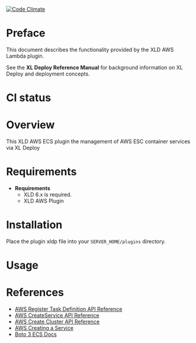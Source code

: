 [![Code Climate](https://codeclimate.com/github/xebialabs-community/xld-aws-ecs-plugin/badges/gpa.svg)](https://codeclimate.com/github/xebialabs-community/xld-aws-ecs-plugin)

# Preface #

This document describes the functionality provided by the XLD AWS Lambda plugin.

See the **XL Deploy Reference Manual** for background information on XL Deploy and deployment concepts.

# CI status #


# Overview #

This XLD AWS ECS plugin the management of AWS ESC container services
 via XL Deploy

# Requirements #

* **Requirements**
	* XLD 6.x is required.
	* XLD AWS Plugin

# Installation #

Place the plugin xldp file into your `SERVER_HOME/plugins` directory.  

# Usage #



# References #
+ [AWS Register Task Definition API Reference](https://docs.aws.amazon.com/AmazonECS/latest/APIReference/API_RegisterTaskDefinition.html)
+ [AWS CreateService API Reference](https://docs.aws.amazon.com/AmazonECS/latest/APIReference/API_CreateService.html)
+ [AWS Create Cluster API Reference](https://docs.aws.amazon.com/AmazonECS/latest/APIReference/API_CreateCluster.html)
+ [AWS Creating a Service](http://docs.aws.amazon.com/AmazonECS/latest/developerguide/create-service.html)
+  [Boto 3 ECS Docs](http://boto3.readthedocs.io/en/latest/reference/services/ecs.html)

